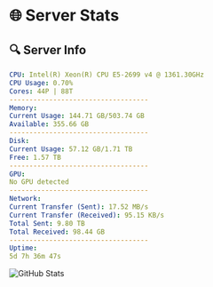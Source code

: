 # 🌐 Server Stats
## 🔍 Server Info
```yaml
CPU: Intel(R) Xeon(R) CPU E5-2699 v4 @ 1361.30GHz
CPU Usage: 0.70%
Cores: 44P | 88T
-----------------------------------
Memory:
Current Usage: 144.71 GB/503.74 GB
Available: 355.66 GB
-----------------------------------
Disk:
Current Usage: 57.12 GB/1.71 TB
Free: 1.57 TB
-----------------------------------
GPU:
No GPU detected
-----------------------------------
Network:
Current Transfer (Sent): 17.52 MB/s
Current Transfer (Received): 95.15 KB/s
Total Sent: 9.80 TB
Total Received: 98.44 GB
-----------------------------------
Uptime:
5d 7h 36m 47s
```
![GitHub Stats](https://img.shields.io/badge/Updated-2025-03-13_04:59:36-blue)